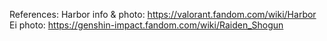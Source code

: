 References:
Harbor info & photo: https://valorant.fandom.com/wiki/Harbor
Ei photo: https://genshin-impact.fandom.com/wiki/Raiden_Shogun
